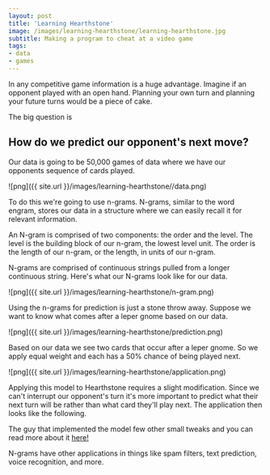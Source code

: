 ```yaml
---
layout: post
title: 'Learning Hearthstone'
image: /images/learning-hearthstone/learning-hearthstone.jpg
subtitle: Making a program to cheat at a video game
tags:
- data
- games
---
```


In any competitive game information is a huge advantage.  Imagine if an opponent played with an open hand.  Planning your own turn and planning your future turns would be a piece of cake.

The big question is

## How do we predict our opponent's next move?

Our data is going to be 50,000 games of data where we have our opponents sequence of cards played.

![png]({{ site.url }}/images/learning-hearthstone//data.png)

To do this we're going to use n-grams.  N-grams, similar to the word engram, stores our data in a structure where we can easily recall it for relevant information.  

An N-gram is comprised of two components: the order and the level.  The level is the building block of our n-gram, the lowest level unit.  The order is the length of our n-gram, or the length, in units of our n-gram.

N-grams are comprised of continuous strings pulled from a longer continuous string.  Here's what our N-grams look like for our data.

![png]({{ site.url }}/images/learning-hearthstone/n-gram.png)

Using the n-grams for prediction is just a stone throw away.  Suppose we want to know what comes after a leper gnome based on our data.

![png]({{ site.url }}/images/learning-hearthstone/prediction.png)

Based on our data we see two cards that occur after a leper gnome.  So we apply equal weight and each has a 50% chance of being played next.

![png]({{ site.url }}/images/learning-hearthstone/application.png)

Applying this model to Hearthstone requires a slight modification.  Since we can't interrupt our opponent's turn it's more important to predict what their next turn will be rather than what card they'll play next.  The application then looks like the following.

The guy that implemented the model few other small tweaks and you can read more about it [here!](https://www.elie.net/blog/hearthstone/predicting-hearthstone-opponent-deck-using-machine-learning "Predicting Hearthstone")

N-grams have other applications in things like spam filters, text prediction, voice recognition, and more.
